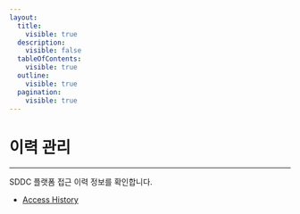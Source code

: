 ```yaml
---
layout:
  title:
    visible: true
  description:
    visible: false
  tableOfContents:
    visible: true
  outline:
    visible: true
  pagination:
    visible: true
---
```


# 이력 관리

***

SDDC 플랫폼 접근 이력 정보를 확인합니다.

* [Access History](access.md)
